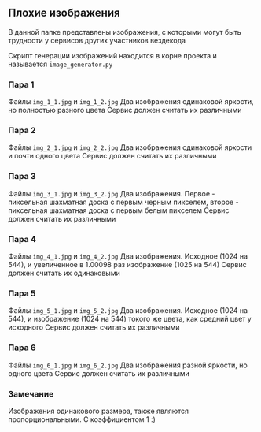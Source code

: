 ## Плохие изображения

В данной папке представлены изображения, с которыми могут быть трудности у сервисов других участников вездекода

Скрипт генерации изображений находится в корне проекта и называется `image_generator.py`

### Пара 1

Файлы `img_1_1.jpg` и `img_1_2.jpg`
Два изображения одинаковой яркости, но полностью разного цвета
Сервис должен считать их различными

### Пара 2

Файлы `img_2_1.jpg` и `img_2_2.jpg`
Два изображения одинаковой яркости и почти одного цвета
Сервис должен считать их различными

### Пара 3

Файлы `img_3_1.jpg` и `img_3_2.jpg`
Два изображения. Первое - пиксельная шахматная доска с первым черным пикселем, второе - пиксельная шахматная доска с первым белым пикселем
Сервис должен считать их различными

### Пара 4

Файлы `img_4_1.jpg` и `img_4_2.jpg`
Два изображения. Исходное (1024 на 544), и увеличенное в 1.00098 раз изображение (1025 на 544)
Сервис должен считать их одинаковыми

### Пара 5

Файлы `img_5_1.jpg` и `img_5_2.jpg`
Два изображения. Исходное (1024 на 544), и изображение (1024 на 544) токого же цвета, как средний цвет у исходного
Сервис должен считать их различными

### Пара 6

Файлы `img_6_1.jpg` и `img_6_2.jpg`
Два изображения разной яркости, но одного цвета
Сервис должен считать их различными

### Замечание

Изображения одинакового размера, также являются пропорциональными. С коэффициентом 1 :)